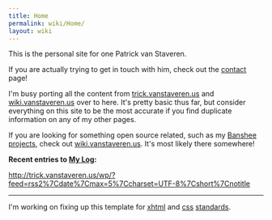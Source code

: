 ```yaml
---
title: Home
permalink: wiki/Home/
layout: wiki
---
```


This is the personal site for one Patrick van Staveren.

If you are actually trying to get in touch with him, check out the
[contact](/wiki/Contact "wikilink") page!

I'm busy porting all the content from
[trick.vanstaveren.us](http://trick.vanstaveren.us) and
[wiki.vanstaveren.us](http://wiki.vanstaveren.us) over to here. It's
pretty basic thus far, but consider everything on this site to be the
most accurate if you find duplicate information on any of my other
pages.

If you are looking for something open source related, such as my
[Banshee](http://www.banshee-project.org)
[projects](/wiki/Projects/Open_Source/Banshee "wikilink"), check out
[wiki.vanstaveren.us](http://wiki.vanstaveren.us). It's most likely
there somewhere!

**Recent entries to [My Log](http://trick.vanstaveren.us/wp):**

<rss><http://trick.vanstaveren.us/wp/?feed=rss2%7Cdate%7Cmax=5%7Ccharset=UTF-8%7Cshort%7Cnotitle></rss>

------------------------------------------------------------------------

I'm working on fixing up this template for
[xhtml](http://validator.w3.org/check/referer) and
[css](http://jigsaw.w3.org/css-validator/check/referer)
[standards](http://www.w3.org).
